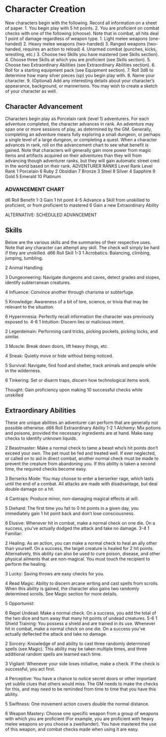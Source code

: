 # Character Creation
New characters begin with the following. Record all information on a sheet of paper.
    1. You begin play with 5 hit points.
    2. You are proficient on combat checks with one of the following (choose). Note that in combat, all hits deal 1 point of damage regardless of weapon type.
        1. Light melee weapons (one-handed)
        2. Heavy melee weapons (two-handed)
        3. Ranged weapons (two-handed, requires an action to reload)
        4. Unarmed combat (punches, kicks, wrestling, etc.)
    3. Choose two Skills you have mastered (see Skills section).
    4. Choose three Skills at which you are proficient (see Skills section).
    5. Choose two Extraordinary Abilities (see Extraordinary Abilities section).
    6. Roll for a starting equipment pack (see Equipment section).
    7. Roll 3d6 to determine how many silver pieces (sp) you begin play with.
    8. Name your character.
    9. (Optional) Add any interesting details about your character’s appearance, background, or mannerisms. You may wish to create a sketch of your character as well.

## Character Advancement
Characters begin play as Porcelain rank (level 1) adventurers.
For each adventure completed, the character advances in rank. An adventure may span one or more sessions of play, as determined by the GM. Generally, completing an adventure means fully exploring a small dungeon, or perhaps a single level of a large dungeon, or completing a quest.
When a character advances in rank, roll on the advancement chart to see what benefit is gained.
Note that characters will generally gain more power from magic items and artifacts acquired on their adventures than they will from advancing though adventurer ranks, but they will gain automatic street cred in the world based on their rank.
ADVENTURER RANKS
Level
Rank
Level
Rank
1
Porcelain
6
Ruby
2
Obsidian
7
Bronze
3
Steel
8
Silver
4
Sapphire
9
Gold
5
Emerald
10
Platinum

### ADVANCEMENT CHART
d6 Roll
Benefit
1-3
Gain 1 hit point
4-5
Advance a Skill from unskilled to proficient, or from proficient to mastered
6
Gain a new Extraordinary Ability

ALTERNATIVE: SCHEDULED ADVANCEMENT


## Skills
Below are the various skills and the summaries of their respective uses. Note that any character can attempt any skill. The check will simply be hard if they are unskilled.
d66 Roll
Skill
1-3
1
Acrobatics: Balancing, climbing, jumping, tumbling.

2
Animal Handling: 

3
Dungeoneering: Navigate dungeons and caves, detect grades and slopes, identify subterranean creatures.

4
Influence: Convince another through charisma or subterfuge.

5
Knowledge: Awareness of a bit of lore, science, or trivia that may be relevant to the situation.

6
Hypermnesia: Perfectly recall information the character was previously exposed to.
4-6
1
Intuition: Discern lies or malicious intent.

2
Legerdemain: Performing card tricks, picking pockets, picking locks, and similar.

3
Muscle: Break down doors, lift heavy things, etc.

4
Sneak: Quietly move or hide without being noticed.

5
Survival: Navigate, find food and shelter, track animals and people while in the wilderness.

6
Tinkering: Set or disarm traps, discern how technological items work.

Thought: Gain proficiency upon making 10 successful checks while unskilled

## Extraordinary Abilities
These are unique abilities an adventurer can perform that are generally not possible otherwise.
d66 Roll
Extraordinary Ability
1-2
1
Alchemy: Mix potions and poisons, provided the necessary ingredients are at hand. Make easy checks to identify unknown liquids.

2
Beastmaster: Make a normal check to tame a beast who’s hit points don’t exceed your own. The pet must be fed and treated well. If ever neglected, or called on to aid in direct combat, another normal check must be made to prevent the creature from abandoning you.
If this ability is taken a second time, the required checks become easy.

3
Berserks Mode: You may choose to enter a berserker rage, which lasts until the end of a combat. All attacks are made with disadvantage, but deal double damage on a hit.

4
Cantraps: Produce minor, non-damaging magical effects at will.

5
Diehard: The first time you fall to 0 hit points in a given day, you immediately gain 1 hit point back and don’t lose consciousness.

6
Elusive: Whenever hit in combat, make a normal check on one die. On a success, you’ve actually dodged the attack and take no damage.
3-4
1
Familiar: 

2
Healing: As an action, you can make a normal check to heal an ally other than yourself. On a success, the target creature is healed for 2 hit points. Alternatively, this ability can also be used to cure poison, disease, and other physical ailments that are non-magical. You must touch the recipient to perform the healing.

3
Lucky: Saving throws are easy checks for you.

4
Read Magic: Ability to discern arcane writing and cast spells from scrolls. When this ability is gained, the character also gains two randomly determined scrolls. See Magic section for more details.

5
Opportunist: 

6
Repel Undead: Make a normal check. On a success, you add the total of the two dice and turn away that many hit points of undead creatures.
5-6
1
Shield Training: You possess a shield and are trained in its use. Whenever hit in combat, make a normal check on one die. On a success you’ve actually deflected the attack and take no damage.

2
Sorcery: Knowledge of and ability to cast three randomly determined spells (see Magic). This ability may be taken multiple times, and three additional random spells are learned each time.

3
Vigilant: Whenever your side loses initiative, make a check. If the check is successful, you act first.

4
Perceptive: You have a chance to notice secret doors or other important yet subtle clues that others would miss. The GM needs to make the checks for this, and may need to be reminded from time to time that you have this ability.

5
Swiftness: One movement action covers double the normal distance.

6
Weapon Mastery: Choose one specific weapon from a group of weapons with which you are proficient (For example, you are proficient with heavy melee weapons so you choose a zweihander). You have mastered the use of this weapon, and combat checks made when using it are easy.

